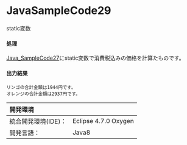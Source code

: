 # JavaSampleCode29
static変数

#### 処理
[Java_SampleCode27](https://github.com/xekid78/Java_SampleCode27)にstatic変数で消費税込みの価格を計算たものです。

#### 出力結果  
```
リンゴの合計金額は1944円です。
オレンジの合計金額は2937円です。
```
  
| 開発環境 |  |
|:-|:-|
| 統合開発環境(IDE)： | Eclipse 4.7.0 Oxygen |
| 開発言語： | Java8 |

